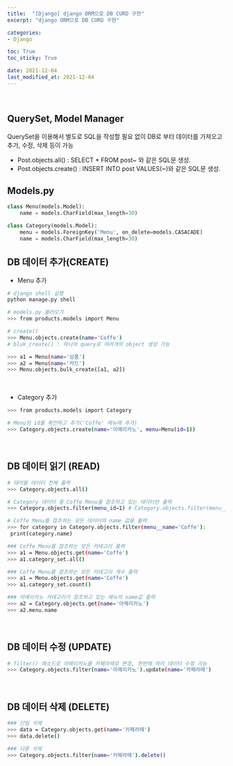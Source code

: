 ```yaml
---
title:  "[Django] django ORM으로 DB CURD 구현"
excerpt: "django ORM으로 DB CURD 구현"

categories:
- Django

toc: True
toc_sticky: True

date: 2021-12-04
last_modified_at: 2021-12-04
---
```



<br>

## QuerySet, Model Manager

QuerySet을 이용해서 별도로 SQL을 작성할 필요 없이 DB로 부터 데이터를 가져오고 추가, 수정, 삭제 등이 가능

- Post.objects.all() : SELECT * FROM post~ 와 같은 SQL문 생성.
- Post.objects.create() : INSERT INTO post VALUES(~)와 같은 SQL문 생성.

## Models.py

```python
class Menu(models.Model):
    name = models.CharField(max_length=30)

class Category(models.Model):
    menu = models.ForeignKey('Menu', on_delete=models.CASACADE)
    name = models.CharField(max_length=30)
```

## DB 데이터 추가(CREATE)

- Menu 추가

```bash
# django shell 실행
python manage.py shell

# models.py 불러오기
>>> from products.models import Menu

# create()
>>> Menu.objects.create(name='Coffe')
# bluk_create() : 하나의 query로 여려개의 object 생성 가능

>>> a1 = Menu(name='상품')
>>> a2 = Menu(name='카드')
>>> Menu.objects.bulk_create([a1, a2])
```

<br>

- Category 추가

```bash
>>> from products.models import Category

# Menu의 id를 확인하고 추가('Coffe' 메뉴에 추가)
>>> Category.objects.create(name='아메리카노', menu=Menu(id=1))
```

<br>

## DB 데이터 읽기 (READ)

```bash
# 테이블 데이터 전체 출력
>>> Category.objects.all()

# Category 데이터 중 Coffe Menu를 참조하고 있는 데이터만 출력
>>> Category.objects.filter(menu_id=1) # Category.objects.filter(menu__name='음료')

# Coffe Menu를 참조하는 모든 데이터의 name 값을 출력
>>> for category in Category.objects.filter(menu__name='Coffe'):
 print(category.name)

### Coffe Menu를 참조하는 모든 카테고리 출력
>>> a1 = Menu.objects.get(name='Coffe')
>>> a1.category_set.all()

### Coffe Menu를 참조하는 모든 카테고리 개수 출력
>>> a1 = Menu.objects.get(name='Coffe')
>>> a1.category_set.count()

### 아메리카노 카테고리가 참조하고 있는 메뉴의 name값 출력
>>> a2 = Category.objects.get(name='아메리카노')
>>> a2.menu.name
```

<br>

## DB 데이터 수정 (UPDATE)

```bash
# filter() 메소드로 아메리카노를 카페라떼로 변경, 한번에 여러 데이터 수정 가능
>>> Category.objects.filter(name='아메리카노').update(name='카페라떼')
```

<br>

## DB 데이터 삭제 (DELETE)

```bash
### 단일 삭제
>>> data = Category.objects.get(name='카페라떼')
>>> data.delete()

### 다중 삭제
>>> Category.objects.filter(name='카페라떼').delete()
```
